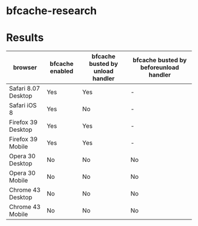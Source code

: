 # bfcache-research

# Results


| browser| bfcache enabled| bfcache busted by unload handler| bfcache busted by beforeunload handler
|---|---|---|---|
| Safari 8.07 Desktop      | Yes | Yes | -|
| Safari iOS 8      | Yes | No | -|
| Firefox 39 Desktop      | Yes | Yes | -|
| Firefox 39 Mobile      | Yes | Yes | -|
| Opera 30 Desktop      | No | No | No|
| Opera 30 Mobile      | No | No | No|
| Chrome 43 Desktop      | No | No | No|
| Chrome 43 Mobile      | No | No | No|
